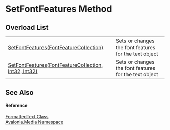 # SetFontFeatures Method


## Overload List
<table>
<tr>
<td><a href="M_Avalonia_Media_FormattedText_SetFontFeatures_1">SetFontFeatures(FontFeatureCollection)</a></td>
<td>Sets or changes the font features for the text object</td>
</tr>
<tr>
<td><a href="M_Avalonia_Media_FormattedText_SetFontFeatures">SetFontFeatures(FontFeatureCollection, Int32, Int32)</a></td>
<td>Sets or changes the font features for the text object</td>
</tr>
</table>

## See Also


#### Reference
<a href="T_Avalonia_Media_FormattedText">FormattedText Class</a>  
<a href="N_Avalonia_Media">Avalonia.Media Namespace</a>  
